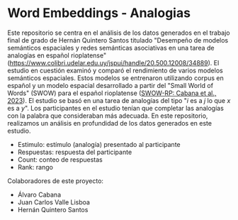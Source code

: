 # Word Embeddings - Analogias 

Este repositorio se centra en el análisis de los datos generados en el trabajo final de grado de Hernán Quintero Santos titulado "Desempeño de modelos semánticos espaciales y redes semánticas asociativas en una tarea de analogías en español rioplatense" (https://www.colibri.udelar.edu.uy/jspui/handle/20.500.12008/34889). El estudio en cuestión examinó y comparó el rendimiento de varios modelos semánticos espaciales. Estos modelos se entrenaron utilizando corpus en español y un modelo espacial desarrollado a partir del "Small World of Words" (SWOW) para el español rioplatense ([SWOW-RP: Cabana et al., 2023](https://link.springer.com/article/10.3758/s13428-023-02070-z)). El estudio se basó en una tarea de analogías del tipo "_i_ es a _j_ lo que _x_ es a _y_". Los participantes en el estudio tenían que completar las analogías con la palabra que consideraban más adecuada. 
En este repositorio, realizamos un análisis en profundidad de los datos generados en este estudio.

- Estimulo: estímulo (analogía) presentado al participante
- Respuestas: respuesta del participante
- Count: conteo de respuestas
- Rank: rango

Colaboradores de este proyecto:
- Álvaro Cabana
- Juan Carlos Valle Lisboa
- Hernán Quintero Santos
